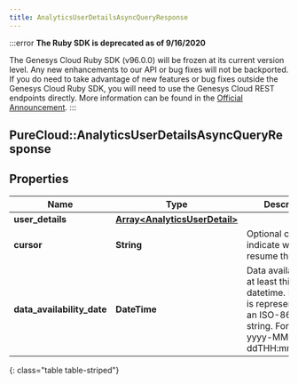 ```yaml
---
title: AnalyticsUserDetailsAsyncQueryResponse
---
```


:::error
**The Ruby SDK is deprecated as of 9/16/2020**

The Genesys Cloud Ruby SDK (v96.0.0) will be frozen at its current version level. Any new enhancements to our API or bug fixes will not be backported. If you do need to take advantage of new features or bug fixes outside the Genesys Cloud Ruby SDK, you will need to use the Genesys Cloud REST endpoints directly. More information can be found in the [Official Announcement](https://developer.mypurecloud.com/forum/t/announcement-genesys-cloud-ruby-sdk-end-of-life/8850).
:::


## PureCloud::AnalyticsUserDetailsAsyncQueryResponse

## Properties

|Name | Type | Description | Notes|
|------------ | ------------- | ------------- | -------------|
| **user_details** | [**Array&lt;AnalyticsUserDetail&gt;**](AnalyticsUserDetail.html) |  | [optional] |
| **cursor** | **String** | Optional cursor to indicate where to resume the results | [optional] |
| **data_availability_date** | **DateTime** | Data available up to at least this datetime. Date time is represented as an ISO-8601 string. For example: yyyy-MM-ddTHH:mm:ss.SSSZ | [optional] |
{: class="table table-striped"}


